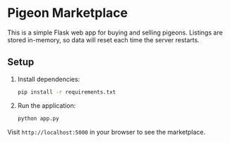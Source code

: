 # Pigeon Marketplace

This is a simple Flask web app for buying and selling pigeons. Listings are stored in-memory, so data will reset each time the server restarts.

## Setup

1. Install dependencies:
   ```bash
   pip install -r requirements.txt
   ```

2. Run the application:
   ```bash
   python app.py
   ```

Visit `http://localhost:5000` in your browser to see the marketplace.
